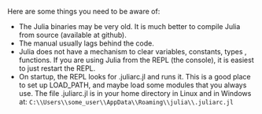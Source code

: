 Here are some things you need to be aware of:
- The Julia binaries may be very old. It is much better to compile Julia from source (available at github).
- The manual usually lags behind the code.
- Julia does not have a mechanism to clear variables, constants, types , functions. If you are using Julia from the REPL (the console), it is easiest to just restart the REPL.
- On startup, the REPL looks for .juliarc.jl and runs it. This is a good place to set up LOAD_PATH, and maybe load some modules that you always use. The file .juliarc.jl is in your home directory in Linux and in Windows at: `C:\\Users\\some_user\\AppData\\Roaming\\julia\\.juliarc.jl`
